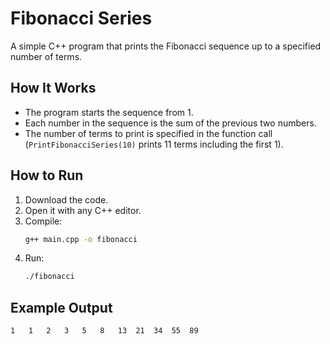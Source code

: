 # Fibonacci Series

A simple C++ program that prints the Fibonacci sequence up to a specified number of terms.

## How It Works

- The program starts the sequence from 1.
- Each number in the sequence is the sum of the previous two numbers.
- The number of terms to print is specified in the function call (`PrintFibonacciSeries(10)` prints 11 terms including the first 1).

## How to Run

1. Download the code.
2. Open it with any C++ editor.
3. Compile:
   ```bash
   g++ main.cpp -o fibonacci
   ```
4. Run:
   ```bash
   ./fibonacci
   ```

## Example Output

```
1	1	2	3	5	8	13	21	34	55	89	
```
